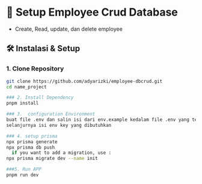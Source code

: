 # 💼 Setup Employee Crud Database 

- Create, Read, update, dan delete employee

## 🛠️ Instalasi & Setup

### 1. Clone Repository

```bash
git clone https://github.com/adyarizki/employee-dbcrud.git
cd name_project

### 2. Install Dependency
pnpm install

### 3.  configuration Environment
buat file .env dan salin isi dari env.example kedalam file .env yang telah dibuat
selanjurnya isi env key yang dibutuhkan

### 4. setup prisma
npx prisma generate
npx prisma db push
  if you want to add a migration, use :
npx prisma migrate dev --name init

###5. Run APP
pnpm run dev


